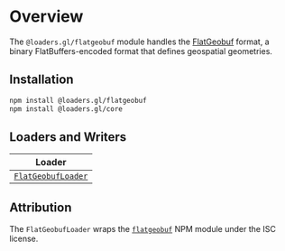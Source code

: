# Overview

The `@loaders.gl/flatgeobuf` module handles the [FlatGeobuf](http://flatgeobuf.org/) format, a binary FlatBuffers-encoded format that defines geospatial geometries.

## Installation

```bash
npm install @loaders.gl/flatgeobuf
npm install @loaders.gl/core
```

## Loaders and Writers

| Loader                                                                         |
| ------------------------------------------------------------------------------ |
| [`FlatGeobufLoader`](/docs/modules/flatgeobuf/api-reference/flatgeobuf-loader) |

## Attribution

The `FlatGeobufLoader` wraps the [`flatgeobuf`](https://github.com/bjornharrtell/flatgeobuf) NPM module under the ISC license.

